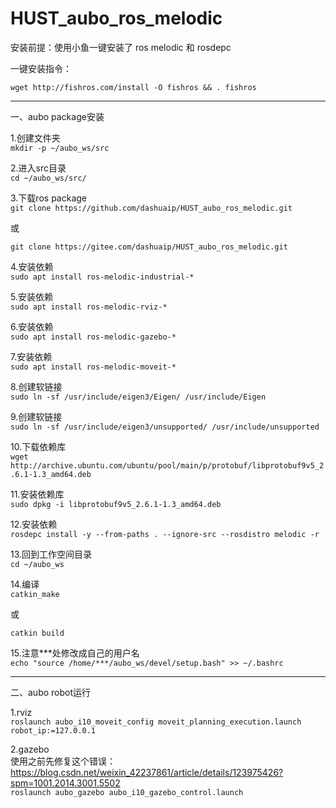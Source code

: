 HUST_aubo_ros_melodic
============================
安装前提：使用小鱼一键安装了 ros melodic 和 rosdepc

一键安装指令：
```
wget http://fishros.com/install -O fishros && . fishros
```
---
一、aubo package安装

1.创建文件夹  
```mkdir -p ~/aubo_ws/src```


2.进入src目录   
```cd ~/aubo_ws/src/```


3.下载ros package  
```git clone https://github.com/dashuaip/HUST_aubo_ros_melodic.git ```

或  

```git clone https://gitee.com/dashuaip/HUST_aubo_ros_melodic.git```


4.安装依赖  
```sudo apt install ros-melodic-industrial-*```


5.安装依赖  
```sudo apt install ros-melodic-rviz-*```


6.安装依赖  
```sudo apt install ros-melodic-gazebo-*```


7.安装依赖  
```sudo apt install ros-melodic-moveit-*```


8.创建软链接  
```sudo ln -sf /usr/include/eigen3/Eigen/ /usr/include/Eigen```


9.创建软链接  
```sudo ln -sf /usr/include/eigen3/unsupported/ /usr/include/unsupported```


10.下载依赖库   
```wget http://archive.ubuntu.com/ubuntu/pool/main/p/protobuf/libprotobuf9v5_2.6.1-1.3_amd64.deb```


11.安装依赖库   
```sudo dpkg -i libprotobuf9v5_2.6.1-1.3_amd64.deb```


12.安装依赖   
```rosdepc install -y --from-paths . --ignore-src --rosdistro melodic -r```


13.回到工作空间目录  
```cd ~/aubo_ws```


14.编译  
```catkin_make```

或  

```catkin build```


15.注意***处修改成自己的用户名   
```echo "source /home/***/aubo_ws/devel/setup.bash" >> ~/.bashrc```

---
二、aubo robot运行

1.rviz  
```roslaunch aubo_i10_moveit_config moveit_planning_execution.launch robot_ip:=127.0.0.1```


2.gazebo  
使用之前先修复这个错误：https://blog.csdn.net/weixin_42237861/article/details/123975426?spm=1001.2014.3001.5502  
```roslaunch aubo_gazebo aubo_i10_gazebo_control.launch```
